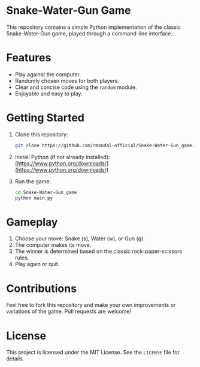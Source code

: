 
# Snake-Water-Gun Game

This repository contains a simple Python implementation of the classic Snake-Water-Gun game, played through a command-line interface.

# Features

* Play against the computer.
* Randomly chosen moves for both players.
* Clear and concise code using the `random` module.
* Enjoyable and easy to play.

# Getting Started

1. Clone this repository:
   ```bash
   git clone https://github.com/rmondal-official/Snake-Water-Gun_game.git
   ```
   
3. Install Python (if not already installed): [https://www.python.org/downloads/](https://www.python.org/downloads/)
   
5. Run the game:
   ```bash
   cd Snake-Water-Gun_game
   python main.py
   ```

# Gameplay

1. Choose your move: Snake (s), Water (w), or Gun (g).
2. The computer makes its move.
3. The winner is determined based on the classic rock-paper-scissors rules.
4. Play again or quit.

# Contributions

Feel free to fork this repository and make your own improvements or variations of the game. Pull requests are welcome!

# License

This project is licensed under the MIT License. See the `LICENSE` file for details.


